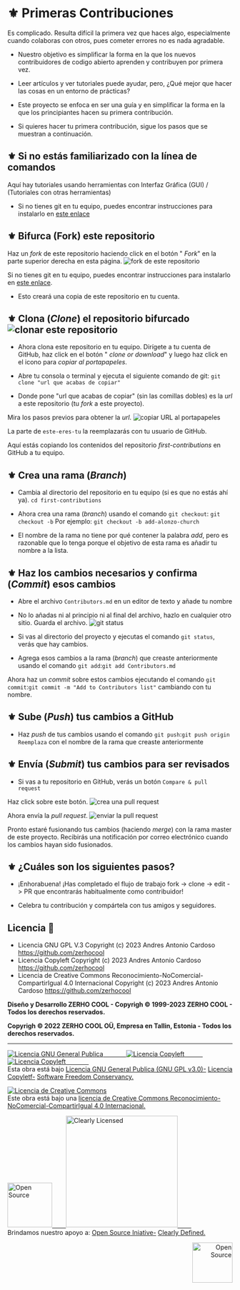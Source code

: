 # ⚜ Primeras Contribuciones

Es complicado. Resulta difícil la primera vez que haces algo, especialmente cuando colaboras con otros, pues cometer errores no es nada agradable.

- Nuestro objetivo es simplificar la forma en la que los nuevos contribuidores de codigo abierto aprenden y contribuyen por primera vez.

- Leer artículos y ver tutoriales puede ayudar, pero, ¿Qué mejor que hacer las cosas en un entorno de prácticas?

- Este proyecto se enfoca en ser una guía y en simplificar la forma en la que los principiantes hacen su primera contribución.

- Si quieres hacer tu primera contribución, sigue los pasos que se muestran a continuación.

## ⚜ Si no estás familiarizado con la línea de comandos

Aquí hay tutoriales usando herramientas con Interfaz Gráfica (GUI) / (Tutoriales con otras herramientas)

- Si no tienes git en tu equipo, puedes encontrar instrucciones para instalarlo en [este enlace](https://docs.github.com/es/get-started/quickstart/set-up-git)

## ⚜ Bifurca (Fork) este repositorio

Haz un _fork_ de este repositorio haciendo click en el botón " _Fork_" en la parte superior derecha en esta página.
![fork de este repositorio](https://firstcontributions.github.io/assets/Readme/fork.png)

Si no tienes git en tu equipo, puedes encontrar instrucciones para instalarlo en [este enlace](https://docs.github.com/es/get-started/quickstart/set-up-git).

- Esto creará una copia de este repositorio en tu cuenta.

## ⚜ Clona (_Clone_) el repositorio bifurcado ![clonar este repositorio](https://firstcontributions.github.io/assets/Readme/clone.png)

- Ahora clona este repositorio en tu equipo. Dirígete a tu cuenta de GitHub, haz click en el botón " _clone or download_" y luego haz click en el icono para _copiar al portapapeles_.

- Abre tu consola o terminal y ejecuta el siguiente comando de git: `git clone "url que acabas de copiar"`

- Donde pone "url que acabas de copiar" (sin las comillas dobles) es la _url_ a este repositorio (tu _fork_ a este proyecto).

Mira los pasos previos para obtener la _url_. ![copiar URL al portapapeles](https://firstcontributions.github.io/assets/Readme/copy-to-clipboard.png)

La parte de `este-eres-tu` la reemplazarás con tu usuario de GitHub.

Aquí estás copiando los contenidos del repositorio _first-contributions_ en GitHub a tu equipo.

## ⚜ Crea una rama (_Branch_)

- Cambia al directorio del repositorio en tu equipo (si es que no estás ahí ya). `cd first-contributions`

- Ahora crea una rama (_branch_) usando el comando `git checkout`: `git checkout -b` Por ejemplo: `git checkout -b add-alonzo-church`

- El nombre de la rama no tiene por qué contener la palabra _add_, pero es razonable que lo tenga porque el objetivo de esta rama es añadir tu nombre a la lista.

## ⚜ Haz los cambios necesarios y confirma (_Commit_) esos cambios

- Abre el archivo `Contributors.md` en un editor de texto y añade tu nombre

- No lo añadas ni al principio ni al final del archivo, hazlo en cualquier otro sitio. Guarda el archivo. ![git status](https://firstcontributions.github.io/assets/Readme/git-status.png)

- Si vas al directorio del proyecto y ejecutas el comando `git status`, verás que hay cambios.

- Agrega esos cambios a la rama (_branch_) que creaste anteriormente usando el comando `git add`:`git add Contributors.md`

Ahora haz un _commit_ sobre estos cambios ejecutando el comando `git commit`:`git commit -m "Add to Contributors list"` cambiando con tu nombre.

## ⚜ Sube (_Push_) tus cambios a GitHub

- Haz _push_ de tus cambios usando el comando `git push`:`git push origin` `Reemplaza` con el nombre de la rama que creaste anteriormente

## ⚜ Envía (_Submit_) tus cambios para ser revisados

- Si vas a tu repositorio en GitHub, verás un botón `Compare & pull request`

Haz click sobre este botón. ![crea una pull request](https://firstcontributions.github.io/assets/Readme/compare-and-pull.png)

Ahora envía la _pull request_. ![enviar la pull request](https://firstcontributions.github.io/assets/Readme/submit-pull-request.png)

Pronto estaré fusionando tus cambios (haciendo _merge_) con la rama master de este proyecto. Recibirás una notificación por correo electrónico cuando los cambios hayan sido fusionados.

## ⚜ ¿Cuáles son los siguientes pasos?

- ¡Enhorabuena! ¡Has completado el flujo de trabajo fork -> clone -> edit -> PR que encontrarás habitualmente como contribuidor!

- Celebra tu contribución y compártela con tus amigos y seguidores.

## Licencia 📄

- Licencia GNU GPL V.3 Copyright (c) 2023 Andres Antonio Cardoso <https://github.com/zerhocool>
- Licencia Copyleft Copyright (c) 2023 Andres Antonio Cardoso <https://github.com/zerhocool>
- Licencia de Creative Commons Reconocimiento-NoComercial-CompartirIgual 4.0 Internacional Copyright (c) 2023 Andres Antonio Cardoso <https://github.com/zerhocool>

**Diseño y Desarrollo ZERHO COOL - Copyrigh © 1999-2023 ZERHO COOL - Todos los derechos reservados.**

**Copyrigh © 2022 ZERHO COOL OÜ, Empresa en Tallin, Estonia - Todos los derechos reservados.**

---

<a rel="licencia" href="https://www.gnu.org/"><img alt="Licencia GNU General Publica " style="border-width:0" src="https://cdn.discordapp.com/attachments/1072960128820715602/1092305619681300520/gplv3-with-text-136x68.png" />⠀⠀⠀⠀⠀<img alt="Licencia Copyleft " style="border-width:0" src="https://cdn.discordapp.com/attachments/1072960128820715602/1092463443912708116/copyleftorg-green-stylized.png" />⠀⠀⠀⠀<img alt="Licencia Copyleft " style="border-width:0" src="https://cdn.discordapp.com/attachments/1072960128820715602/1092474752779694181/conservancy-header.png" />⠀⠀⠀⠀⠀</a><br />Esta obra está bajo <a rel="licencia" href="https://www.gnu.org/licenses/gpl-3.0.html">Licencia GNU General Publica (GNU GPL v3.0)-</a>
<a rel="licencia" href="http://next.copyleft.org/pages/current-release.html">Licencia Copyletf-</a>
<a rel="licencia" href="http://next.copyleft.org/pages/current-release.html">Software Freedom Conservancy.</a>

<a rel="license" href="http://creativecommons.org/licenses/by-nc-sa/4.0/"><img alt="Licencia de Creative Commons" style="border-width:0" src="https://i.creativecommons.org/l/by-nc-sa/4.0/88x31.png" /></a><br />Este obra está bajo una <a rel="license" href="http://creativecommons.org/licenses/by-nc-sa/4.0/">licencia de Creative Commons Reconocimiento-NoComercial-CompartirIgual 4.0 Internacional.</a>

<a rel="licencia" href="https://opensource.org//"><img alt="Open Source" style="border-width:0" src="https://cdn.discordapp.com/attachments/1072960128820715602/1156244833363566716/os5.png?ex=6514446a&is=6512f2ea&hm=8e7ac1e9d3a95477e0c058cf8b83b9f98b9b84a87f6669c556673483d828c320&" width="100" />⠀⠀⠀<img alt="Clearly Licensed " style="border-width:0" src="https://cdn.discordapp.com/attachments/1072960128820715602/1156319005875896411/ClearlyLicensed_color_h.png?ex=6514897e&is=651337fe&hm=e52082d0d4d77a6c6dfc4d0786a39a5d2db817ebd766a65b460f6f4cf975b8f0&" width="250" />⠀⠀⠀</a><br />Brindamos nuestro apoyo a: <a rel="licencia" href="https://opensource.org/programs/">Open Source Iniative-</a>
<a rel="licencia" href="https://clearlydefined.io/about">Clearly Defined.</a>

<p align="right">
  <a rel="licencia" href="https://www.geocerts.com/geotrust/geotrust-ov-wildcard-ssl"><img alt="Open Source " style="border-width:0" src="https://cdn.discordapp.com/attachments/1072960128820715602/1156311180692951170/geotrust-trust-seal1.png?ex=65148234&is=651330b4&hm=d0a8894085f01ef224318775176625b2b644b0b254991f927576dade460c800f&" width="90" /></a>
</p>
